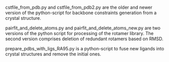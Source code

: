cstfile_from_pdb.py and cstfile_from_pdb2.py are the older and newer version of the python-script for backbone constraints generation from a crystal structure.

pairfit_and_delete_atoms.py and pairfit_and_delete_atoms_new.py are two versions of the python script for processing of the rotamer library.
The second version comprises deletion of redundant rotamers based on RMSD.

prepare_pdbs_with_ligs_RA95.py is a python-script to fuse new ligands into crystal structures and remove the initial ones.
